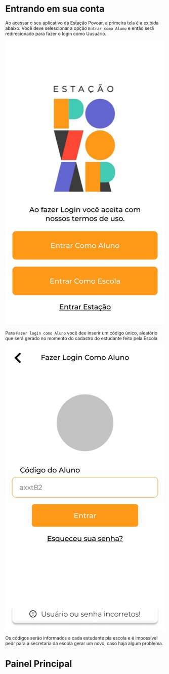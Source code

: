 # Entrando em sua conta

Ao acessar o seu aplicativo da Estação Povoar, a primeira tela é a exibida abaixo. Você deve selescionar a opção ``Entrar como Aluno`` e então será redirecionado para fazer o login como Uusuário.

![Tela Inicial](./imagens/Inicial.jpg)

Para ``Fazer login como Aluno`` você dee inserir um código único, aleatório que será gerado no momento do cadastro do estudante feito pela Escola

![Login](./imagens/Login.jpg)

Os códigos serão informados a cada estudante pla escola e é impossível pedr para a secretaria da escola gerar um novo, caso haja algum problema.

# Painel Principal
